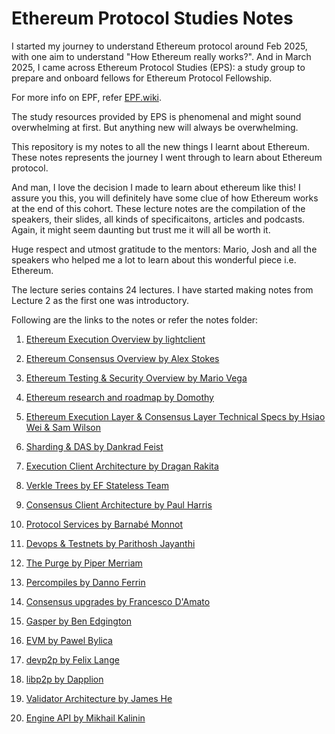 # Ethereum Protocol Studies Notes

I started my journey to understand Ethereum protocol around Feb 2025, with one aim to understand "How Ethereum really works?". And in March 2025, I came across Ethereum Protocol Studies (EPS): a study group to prepare and onboard fellows for Ethereum Protocol Fellowship.

For more info on EPF, refer [EPF.wiki](https://epf.wiki).

The study resources provided by EPS is phenomenal and might sound overwhelming at first. But anything new will always be overwhelming.

This repository is my notes to all the new things I learnt about Ethereum. These notes represents the journey I went through to learn about Ethereum protocol.

And man, I love the decision I made to learn about ethereum like this! I assure you this, you will definitely have some clue of how Ethereum works at the end of this cohort. These lecture notes are the compilation of the speakers, their slides, all kinds of specificaitons, articles and podcasts. Again, it might seem daunting but trust me it will all be worth it.

Huge respect and utmost gratitude to the mentors: Mario, Josh and all the speakers who helped me a lot to learn about this wonderful piece i.e. Ethereum.

The lecture series contains 24 lectures. I have started making notes from Lecture 2 as the first one was introductory.

Following are the links to the notes or refer the notes folder:

1. [Ethereum Execution Overview by lightclient](/notes/lec-02-ethereum-execution-overview.md)
2. [Ethereum Consensus Overview by Alex Stokes](/notes/lec-03-ethereum-consensus-overview.md)
3. [Ethereum Testing & Security Overview by Mario Vega](/notes/lec-04-ethereum-testing-and-security-overview.md)
4. [Ethereum research and roadmap by Domothy](/notes/lec-05-ethereum-research-and-roadmap.md)
5. [Ethereum Execution Layer & Consensus Layer Technical Specs by Hsiao Wei & Sam Wilson](/notes/lec-06-el-cl-technical-specs.md)
6. [Sharding & DAS by Dankrad Feist](/notes/lec-07-sharding-and-das.md)
7. [Execution Client Architecture by Dragan Rakita](/notes/lec-08-execution-client-architecture.md)
8. [Verkle Trees by EF Stateless Team](/notes/lec-09-verkle-tree.md)
9. [Consensus Client Architecture by Paul Harris](/notes/lec-10-consensus-client-architecture.md)
10. [Protocol Services by Barnabé Monnot](/notes/lec-11-protocol-services.md)
11. [Devops & Testnets by Parithosh Jayanthi](/notes/lec-12-devops-and-testnets.md)
12. [The Purge by Piper Merriam](/notes/lec-13-the-purge.md)
13. [Percompiles by Danno Ferrin](/notes/lec-14-precompiles.md)
14. [Consensus upgrades by Francesco D'Amato](/notes/lec-15-consensus-upgrades.md)
15. [Gasper by Ben Edgington](/notes/lec-16-gasper.md)
16. [EVM by Pawel Bylica](/notes/lec-17-evm.md)
17. [devp2p by Felix Lange](/notes/lec-18-devp2p.md)
18. [libp2p by Dapplion](/notes/lec-19-libp2p.md)
19. [Validator Architecture by James He](/notes/lec-20-validator-architecture.md)

20. [Engine API by Mikhail Kalinin](/notes/lec-21-engine-api.md)
